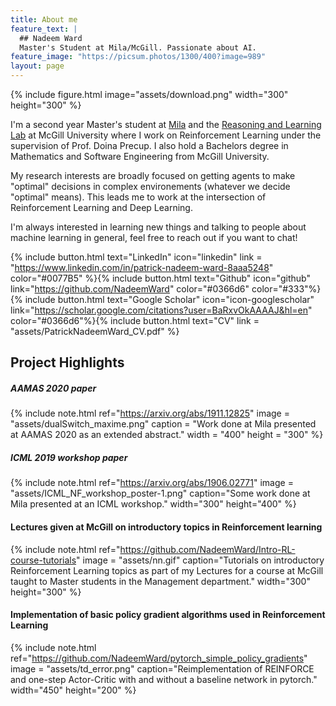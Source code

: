 ```yaml
---
title: About me
feature_text: |
  ## Nadeem Ward
  Master's Student at Mila/McGill. Passionate about AI.
feature_image: "https://picsum.photos/1300/400?image=989"
layout: page
---
```


{% include figure.html image="assets/download.png" width="300" height="300" %}

I'm a second year Master's student at [Mila](https://mila.quebec/en) and the [Reasoning and Learning Lab](http://rl.cs.mcgill.ca) at McGill University where I work on Reinforcement Learning under the supervision of Prof. Doina Precup. I also hold a Bachelors degree in Mathematics and Software Engineering from McGill University.


My research interests are broadly focused on getting agents to make "optimal" decisions in complex environements (whatever we decide "optimal" means). This leads me to work at the intersection of Reinforcement Learning and Deep Learning.


I'm always interested in learning new things and talking to people about machine learning in general, feel free to reach out if you want to chat!

[comment]: <Alembic is a starting point for [Jekyll](https://jekyllrb.com/) projects. Rather than starting from scratch, this boilerplate is designed to get the ball rolling immediately. Install it, configure it, tweak it, push it.>


{% include button.html text="LinkedIn" icon="linkedin" link = "https://www.linkedin.com/in/patrick-nadeem-ward-8aaa5248" color="#0077B5" %}{% include button.html text="Github" icon="github" link="https://github.com/NadeemWard" color="#0366d6" color="#333"%}{% include button.html text="Google Scholar" icon="icon-googlescholar" link="https://scholar.google.com/citations?user=BaRxvOkAAAAJ&hl=en" color="#0366d6"%}{% include button.html text="CV" link = "assets/PatrickNadeemWard_CV.pdf" %}
<!-- % include button.html text="Twitter" icon="twitter" link="https://twitter.com/nadeem_ward" color="#0d94e7" % -->
## Project Highlights

##### AAMAS 2020 paper
{% include note.html ref="https://arxiv.org/abs/1911.12825" image = "assets/dualSwitch_maxime.png" caption = "Work done at Mila presented at AAMAS 2020 as an extended abstract." width = "400" height = "300" %}

##### ICML 2019 workshop paper
{% include note.html ref="https://arxiv.org/abs/1906.02771" image = "assets/ICML_NF_workshop_poster-1.png" caption="Some work done at Mila presented at an ICML workshop." width="300" height="400" %}

#### Lectures given at McGill on introductory topics in Reinforcement learning
{% include note.html ref="https://github.com/NadeemWard/Intro-RL-course-tutorials" image = "assets/nn.gif" caption="Tutorials on introductory Reinforcement Learning topics as part of my Lectures for a course at McGill taught to Master students in the Management department." width="300" height="300" %}

#### Implementation of basic policy gradient algorithms used in Reinforcement Learning
{% include note.html ref="https://github.com/NadeemWard/pytorch_simple_policy_gradients" image = "assets/td_error.png" caption="Reimplementation of REINFORCE and one-step Actor-Critic with and without a baseline network in pytorch." width="450" height="200" %}
